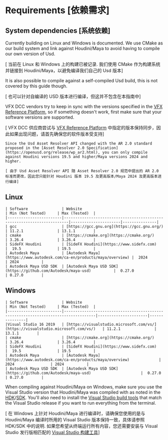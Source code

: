 # Requirements [依赖需求]

## System dependencies [系统依赖]
Currently building on Linux and Windows is documented. We use CMake as our build system and link against Houdini/Maya to avoid having to compile our own version of Usd.

[ 当前在 Linux 和 Windows 上的构建已被记录. 我们使用 CMake 作为构建系统并链接到 Houdini/Maya，以避免编译我们自己的 Usd 版本]

It is also possible to compile against a self-compiled Usd build, this is not covered by this guide though.

[ 也可以针对自编译的 USD 版本进行编译，但这并不包含在本指南中]

VFX DCC vendors try to keep in sync with the versions specified in the [VFX Reference Platform](https://vfxplatform.com), so if something doesn't work, first make sure that your software versions are supported.

[ VFX DCC 供应商尝试与 [VFX Reference Platform](https://vfxplatform.com) 中指定的版本保持同步，因此如果出现问题，请首先确保您的软件版本受支持]

```admonish warning
Since the Usd Asset Resolver API changed with the AR 2.0 standard proposed in the [Asset Resolver 2.0 Specification](https://openusd.org/release/wp_ar2.html), you can only compile against Houdini versions 19.5 and higher/Maya versions 2024 and higher.

[ 由于 Usd Asset Resolver API 随 Asset Resolver 2.0 规范中提出的 AR 2.0 标准而更改，因此您只能针对 Houdini 版本 19.5 及更高版本/Maya 2024 及更高版本进行编译]
```

## Linux
```admonish success title=""
| Software               | Website                                                                | Min (Not Tested)     | Max (Tested)  |
|------------------------|------------------------------------------------------------------------|----------------------|---------------|
| gcc                    | [https://gcc.gnu.org](https://gcc.gnu.org/)                            | 11.2.1               | 13.1.1        |
| cmake                  | [https://cmake.org](https://cmake.org/)                                | 3.26.4               | 3.26.4        |
| SideFX Houdini         | [SideFX Houdini](https://www.sidefx.com)                               |  19.5                | 19.5          |
| Autodesk Maya          | [Autodesk Maya](https://www.autodesk.com/ca-en/products/maya/overview) |  2024                | 2024          |
| Autodesk Maya USD SDK  | [Autodesk Maya USD SDK](https://github.com/Autodesk/maya-usd)          |  0.27.0              | 0.27.0        |
```

## Windows
```admonish success title=""
| Software               | Website                                                                            | Min (Not Tested)     | Max (Tested)  |
|------------------------|------------------------------------------------------------------------------------|----------------------|---------------|
|Visual Studio 16 2019   | [https://visualstudio.microsoft.com/vs/](https://visualstudio.microsoft.com/vs/)   | 11.2.1               | 13.1.1        |
| cmake                  | [https://cmake.org](https://cmake.org/)                                            | 3.26.4               | 3.26.4        |
| SideFX Houdini         | [SideFX Houdini](https://www.sidefx.com)                                           |  19.5                | 19.5          |
| Autodesk Maya          | [Autodesk Maya](https://www.autodesk.com/ca-en/products/maya/overview)             |  2024                | 2024          |
| Autodesk Maya USD SDK  | [Autodesk Maya USD SDK](https://github.com/Autodesk/maya-usd)                      |  0.27.0              | 0.27.0        |
```

When compiling against Houdini/Maya on Windows, make sure you use the Visual Studio version that Houdini/Maya was compiled with as noted in the [HDK](https://www.sidefx.com/docs/hdk/_h_d_k__intro__getting_started.html#HDK_Intro_Compiling_Intro_Windows)/[SDK](https://github.com/Autodesk/maya-usd). You'll also need to install the [Visual Studio build tools](https://visualstudio.microsoft.com/downloads/?q=build+tools) that match the Visual Studio release if you want to run everything from the terminal.

[ 在 Windows 上针对 Houdini/Maya 进行编译时，请确保您使用的是与 Houdini/Maya 编译时所用的 Visual Studio 版本保持一致，具体请参照 HDK/SDK 中的说明. 如果您希望从终端运行所有内容，您还需要安装与 Visual Studio 发行版相匹配的 [Visual Studio 构建工具](https://visualstudio.microsoft.com/downloads/?q=build+tools)]